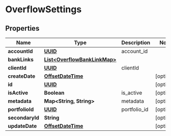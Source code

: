 
# OverflowSettings

## Properties
Name | Type | Description | Notes
------------ | ------------- | ------------- | -------------
**accountId** | [**UUID**](UUID.md) | account_id | 
**bankLinks** | [**List&lt;OverflowBankLinkMap&gt;**](OverflowBankLinkMap.md) |  | 
**clientId** | [**UUID**](UUID.md) | clientId | 
**createDate** | [**OffsetDateTime**](OffsetDateTime.md) |  |  [optional]
**id** | [**UUID**](UUID.md) |  |  [optional]
**isActive** | **Boolean** | is_active |  [optional]
**metadata** | **Map&lt;String, String&gt;** | metadata |  [optional]
**portfolioId** | [**UUID**](UUID.md) | portfolio_id |  [optional]
**secondaryId** | **String** |  |  [optional]
**updateDate** | [**OffsetDateTime**](OffsetDateTime.md) |  |  [optional]



